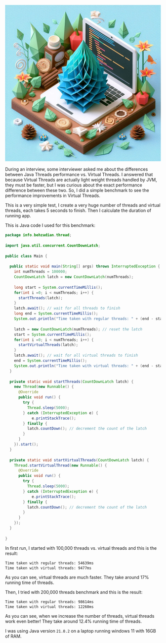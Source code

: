 !["ChatGPT and Future"](/images/2024-05-03-Java-Thread-Performance-vs.-Virtual-Threads.png)

During an interview, some interviewer asked me about the differences between Java Threads performance vs. Virtual Threads. I answered that because Virtual Threads are actually light weight threads handled by JVM, they must be faster, but I was curious about the exact performance difference between these two. So, I did a simple benchmark to see the performance improvements in Virtual Threads.  

This is a very simple test, I create a very huge number of threads and virtual threads, each takes 5 seconds to finish. Then I calculate the duration of running app.

This is Java code I used for this benchmark:

```java
package info.behzadian.thread;

import java.util.concurrent.CountDownLatch;

public class Main {

  public static void main(String[] args) throws InterruptedException {
    int numThreads = 100000;
    CountDownLatch latch = new CountDownLatch(numThreads);

    long start = System.currentTimeMillis();
    for(int i =0; i < numThreads; i++) {
      startThreads(latch);
    }
    latch.await(); // wait for all threads to finish
    long end = System.currentTimeMillis();
    System.out.println("Time taken with regular threads: " + (end - start) + "ms");

    latch = new CountDownLatch(numThreads); // reset the latch
    start = System.currentTimeMillis();
    for(int i =0; i < numThreads; i++) {
      startVirtualThreads(latch);
    }
    latch.await(); // wait for all virtual threads to finish
    end = System.currentTimeMillis();
    System.out.println("Time taken with virtual threads: " + (end - start) + "ms");
  }

  private static void startThreads(CountDownLatch latch) {
    new Thread(new Runnable() {
      @Override
      public void run() {
        try {
          Thread.sleep(5000);
        } catch (InterruptedException e) {
            e.printStackTrace();
        } finally {
          latch.countDown(); // decrement the count of the latch
        }
      }
    }).start();
  }

  private static void startVirtualThreads(CountDownLatch latch) {
    Thread.startVirtualThread(new Runnable() {
      @Override
      public void run() {
        try {
          Thread.sleep(5000);
        } catch (InterruptedException e) {
            e.printStackTrace();
        } finally {
          latch.countDown(); // decrement the count of the latch
        }
      }
    });
  }

}
```

In first run, I started with 100,000 threads vs. virtual threads and this is the result:

```
Time taken with regular threads: 54639ms
Time taken with virtual threads: 9477ms
```

As you can see, virtual threads are much faster. They take around 17% running time of threads.

Then, I tried with 200,000 threads benchmark and this is the result:

```
Time taken with regular threads: 98614ms
Time taken with virtual threads: 12260ms
```

As you can see, when we increase the number of threads, virtual threads work even better! They take around 12.4% running time of threads.

I was using Java version `21.0.2` on a laptop running windows 11 with 16GB of RAM.